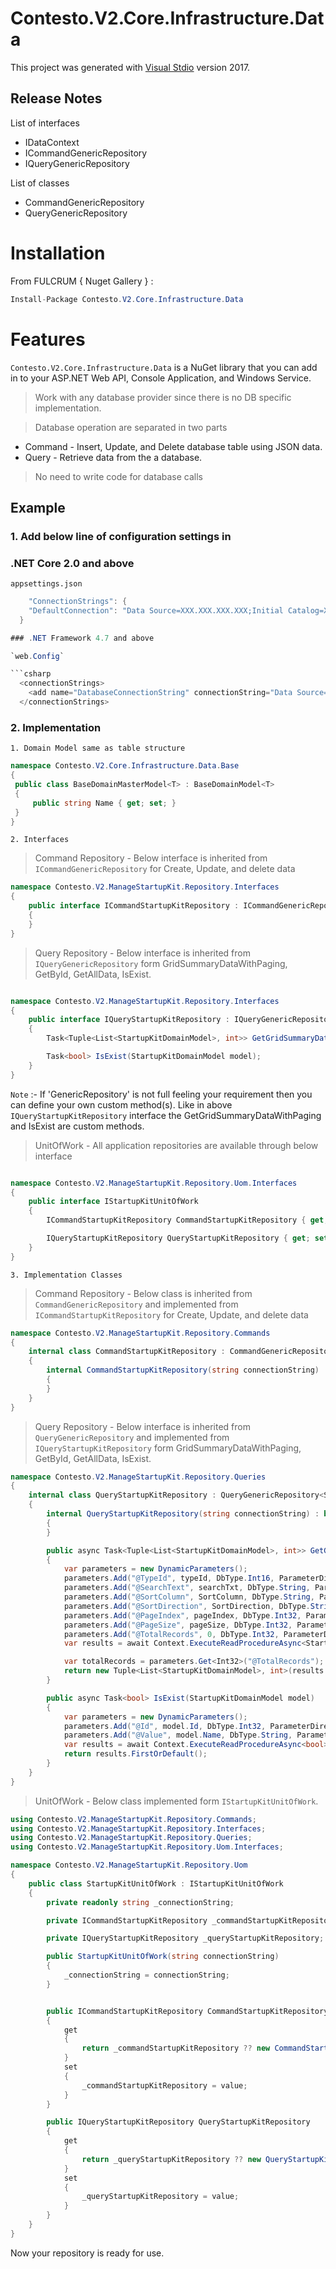 
# Contesto.V2.Core.Infrastructure.Data

This project was generated with [Visual Stdio](https://visualstudio.microsoft.com/vs/whatsnew/) version 2017.


## Release Notes
List of interfaces
- IDataContext
- ICommandGenericRepository
- IQueryGenericRepository

List of classes
- CommandGenericRepository
- QueryGenericRepository

# Installation

From FULCRUM { Nuget Gallery } :

```csharp
Install-Package Contesto.V2.Core.Infrastructure.Data
```
# Features

`Contesto.V2.Core.Infrastructure.Data` is a NuGet library that you can add in to your ASP.NET Web API, Console Application, and Windows Service. 

> Work with any database provider since there is no DB specific implementation.

> Database operation are separated in two parts
- Command - Insert, Update, and Delete database table using JSON data.
- Query - Retrieve data from the a database. 

> No need to write code for database calls

## Example 

### 1. Add below line of configuration settings in 

### .NET Core 2.0 and above

`appsettings.json `

```csharp
    "ConnectionStrings": {
    "DefaultConnection": "Data Source=XXX.XXX.XXX.XXX;Initial Catalog=XXXX;User ID=sa;Password=XXX@2018; Trusted_Connection = False; MultipleActiveResultSets = true"
  }

### .NET Framework 4.7 and above

`web.Config`

```csharp
  <connectionStrings>
    <add name="DatabaseConnectionString" connectionString="Data Source=XXX.XXX.XXX.XXX;Initial Catalog=XXXXX;User ID=sa;Password=XXX@2018; Trusted_Connection = False; MultipleActiveResultSets = true" />
  </connectionStrings>
  ```
 
 ### 2. Implementation

 `1. Domain Model same as table structure`

   ```csharp
 namespace Contesto.V2.Core.Infrastructure.Data.Base
{
    public class BaseDomainMasterModel<T> : BaseDomainModel<T>
    {
        public string Name { get; set; }
    }
}
```
 `2. Interfaces`

> Command Repository - Below interface is inherited from  `ICommandGenericRepository` for Create, Update, and delete data

```csharp
namespace Contesto.V2.ManageStartupKit.Repository.Interfaces
{
    public interface ICommandStartupKitRepository : ICommandGenericRepository<StartupKitDomainModel, int>
    {
    }
}
```
> Query Repository - Below interface is inherited from  `IQueryGenericRepository` form GridSummaryDataWithPaging, GetById, GetAllData, IsExist. 

```csharp

namespace Contesto.V2.ManageStartupKit.Repository.Interfaces
{
    public interface IQueryStartupKitRepository : IQueryGenericRepository<StartupKitDomainModel>
    {
        Task<Tuple<List<StartupKitDomainModel>, int>> GetGridSummaryDataWithPaging(int typeId, string SortColumn, string SortDirection, int? pageIndex, int? pageSize, string searchTxt);

        Task<bool> IsExist(StartupKitDomainModel model);
    }
}
```
`Note` :- If 'GenericRepository' is not full feeling your requirement then you can define your own custom method(s). Like in above `IQueryStartupKitRepository` interface the GetGridSummaryDataWithPaging and IsExist are custom methods.

> UnitOfWork - All application repositories are available through below interface

```csharp

namespace Contesto.V2.ManageStartupKit.Repository.Uom.Interfaces
{
    public interface IStartupKitUnitOfWork
    {
        ICommandStartupKitRepository CommandStartupKitRepository { get; set; }

        IQueryStartupKitRepository QueryStartupKitRepository { get; set; }
    }
}
```

 `3. Implementation Classes`

> Command Repository - Below class is inherited from  `CommandGenericRepository` and implemented from `ICommandStartupKitRepository` for Create, Update, and delete data
 
```csharp
namespace Contesto.V2.ManageStartupKit.Repository.Commands
{
    internal class CommandStartupKitRepository : CommandGenericRepository<StartupKitDomainModel, int>, ICommandStartupKitRepository
    {
        internal CommandStartupKitRepository(string connectionString) : base(connectionString)
        {
        }
    }
}
```
> Query Repository - Below interface is inherited from  `QueryGenericRepository` and implemented from `IQueryStartupKitRepository` form GridSummaryDataWithPaging, GetById, GetAllData, IsExist. 

```csharp
namespace Contesto.V2.ManageStartupKit.Repository.Queries
{
    internal class QueryStartupKitRepository : QueryGenericRepository<StartupKitDomainModel>, IQueryStartupKitRepository
    {
        internal QueryStartupKitRepository(string connectionString) : base(connectionString)
        {
        }

        public async Task<Tuple<List<StartupKitDomainModel>, int>> GetGridSummaryDataWithPaging(int typeId, string SortColumn, string SortDirection, int? pageIndex, int? pageSize, string searchTxt)
        {
            var parameters = new DynamicParameters();
            parameters.Add("@TypeId", typeId, DbType.Int16, ParameterDirection.Input);
            parameters.Add("@SearchText", searchTxt, DbType.String, ParameterDirection.Input);
            parameters.Add("@SortColumn", SortColumn, DbType.String, ParameterDirection.Input);
            parameters.Add("@SortDirection", SortDirection, DbType.String, ParameterDirection.Input);
            parameters.Add("@PageIndex", pageIndex, DbType.Int32, ParameterDirection.Input);
            parameters.Add("@PageSize", pageSize, DbType.Int32, ParameterDirection.Input);
            parameters.Add("@TotalRecords", 0, DbType.Int32, ParameterDirection.Output);
            var results = await Context.ExecuteReadProcedureAsync<StartupKitDomainModel>("GetGridSummaryDataWithPaging", parameters).ConfigureAwait(false);

            var totalRecords = parameters.Get<Int32>("@TotalRecords");
            return new Tuple<List<StartupKitDomainModel>, int>(results.ToList(), totalRecords);
        }

        public async Task<bool> IsExist(StartupKitDomainModel model)
        {
            var parameters = new DynamicParameters();
            parameters.Add("@Id", model.Id, DbType.Int32, ParameterDirection.Input);
            parameters.Add("@Value", model.Name, DbType.String, ParameterDirection.Input);
            var results = await Context.ExecuteReadProcedureAsync<bool>("IsMasterExist", parameters).ConfigureAwait(false);
            return results.FirstOrDefault();
        }
    }
}
```

> UnitOfWork - Below class implemented form `IStartupKitUnitOfWork`.   

```csharp
using Contesto.V2.ManageStartupKit.Repository.Commands;
using Contesto.V2.ManageStartupKit.Repository.Interfaces;
using Contesto.V2.ManageStartupKit.Repository.Queries;
using Contesto.V2.ManageStartupKit.Repository.Uom.Interfaces;

namespace Contesto.V2.ManageStartupKit.Repository.Uom
{
    public class StartupKitUnitOfWork : IStartupKitUnitOfWork
    {
        private readonly string _connectionString;

        private ICommandStartupKitRepository _commandStartupKitRepository;

        private IQueryStartupKitRepository _queryStartupKitRepository;

        public StartupKitUnitOfWork(string connectionString)
        {
            _connectionString = connectionString;
        }


        public ICommandStartupKitRepository CommandStartupKitRepository
        {
            get
            {
                return _commandStartupKitRepository ?? new CommandStartupKitRepository(_connectionString);
            }
            set
            {
                _commandStartupKitRepository = value;
            }
        }

        public IQueryStartupKitRepository QueryStartupKitRepository
        {
            get
            {
                return _queryStartupKitRepository ?? new QueryStartupKitRepository(_connectionString);
            }
            set
            {
                _queryStartupKitRepository = value;
            }
        }
    }
}
```

Now your repository is ready for use.
